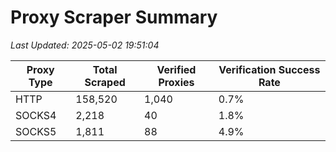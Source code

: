# Proxy Scraper Summary

_Last Updated: 2025-05-02 19:51:04_

| Proxy Type | Total Scraped | Verified Proxies | Verification Success Rate |
|------------|--------------|------------------|--------------------------|
| HTTP | 158,520 | 1,040 | 0.7% |
| SOCKS4 | 2,218 | 40 | 1.8% |
| SOCKS5 | 1,811 | 88 | 4.9% |
